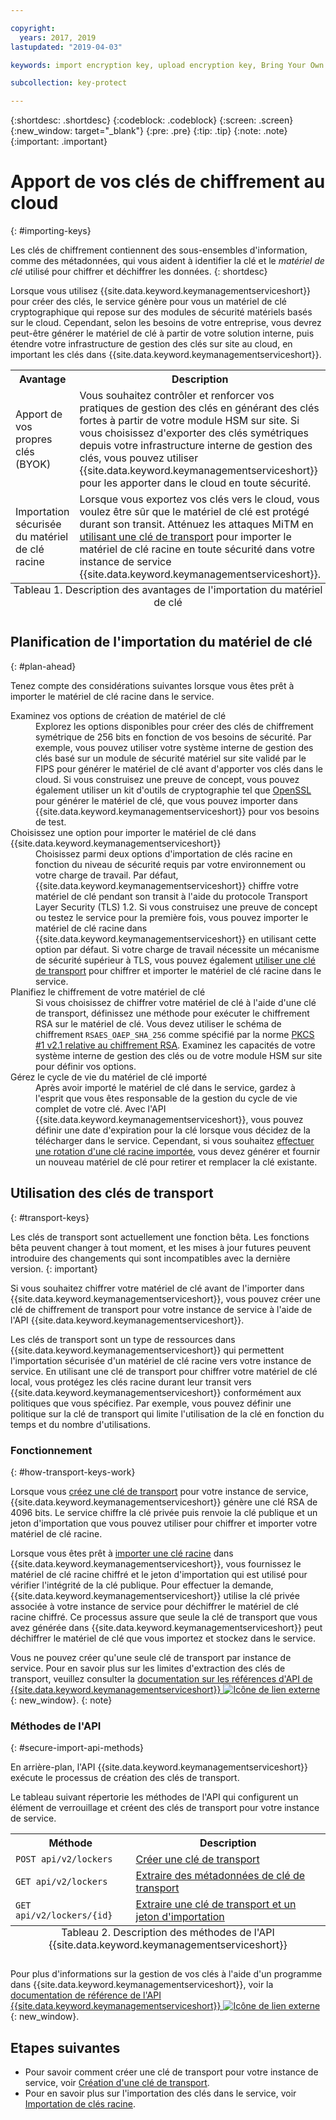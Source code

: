 ```yaml
---

copyright:
  years: 2017, 2019
lastupdated: "2019-04-03"

keywords: import encryption key, upload encryption key, Bring Your Own Key, BYOK, secure import, transport encryption key 

subcollection: key-protect

---
```


{:shortdesc: .shortdesc}
{:codeblock: .codeblock}
{:screen: .screen}
{:new_window: target="_blank"}
{:pre: .pre}
{:tip: .tip}
{:note: .note}
{:important: .important}

# Apport de vos clés de chiffrement au cloud
{: #importing-keys}

Les clés de chiffrement contiennent des sous-ensembles d'information, comme des métadonnées, qui vous aident à identifier la clé et le _matériel de clé_ utilisé pour chiffrer et déchiffrer les données.
{: shortdesc}

Lorsque vous utilisez {{site.data.keyword.keymanagementserviceshort}} pour créer des clés, le service génère pour vous un matériel de clé cryptographique qui repose sur des modules de sécurité matériels basés sur le cloud. Cependant, selon les besoins de votre entreprise, vous devrez peut-être générer le matériel de clé à partir de votre solution interne, puis étendre votre infrastructure de gestion des clés sur site au cloud, en important les clés dans {{site.data.keyword.keymanagementserviceshort}}.

<table>
  <th>Avantage</th>
  <th>Description</th>
  <tr>
    <td>Apport de vos propres clés (BYOK) </td>
    <td>Vous souhaitez contrôler et renforcer vos pratiques de gestion des clés en générant des clés fortes à partir de votre module HSM sur site. Si vous choisissez d'exporter des clés symétriques depuis votre infrastructure interne de gestion des clés, vous pouvez utiliser {{site.data.keyword.keymanagementserviceshort}} pour les apporter dans le cloud en toute sécurité.</td>
  </tr>
  <tr>
    <td>Importation sécurisée du matériel de clé racine</td>
    <td>Lorsque vous exportez vos clés vers le cloud, vous voulez être sûr que le matériel de clé est protégé durant son transit. Atténuez les attaques MiTM en <a href="#transport-keys">utilisant une clé de transport</a> pour importer le matériel de clé racine en toute sécurité dans votre instance de service {{site.data.keyword.keymanagementserviceshort}}.</td>
  </tr>
  <caption style="caption-side:bottom;">Tableau 1. Description des avantages de l'importation du matériel de clé</caption>
</table>


## Planification de l'importation du matériel de clé
{: #plan-ahead}

Tenez compte des considérations suivantes lorsque vous êtes prêt à importer le matériel de clé racine dans le service.

<dl>
  <dt>Examinez vos options de création de matériel de clé</dt>
    <dd>Explorez les options disponibles pour créer des clés de chiffrement symétrique de 256 bits en fonction de vos besoins de sécurité. Par exemple, vous pouvez utiliser votre système interne de gestion des clés basé sur un module de sécurité matériel sur site validé par le FIPS pour générer le matériel de clé avant d'apporter vos clés dans le cloud. Si vous construisez une preuve de concept, vous pouvez également utiliser un kit d'outils de cryptographie tel que <a href="https://www.openssl.org/" target="_blank">OpenSSL</a> pour générer le matériel de clé, que vous pouvez importer dans {{site.data.keyword.keymanagementserviceshort}} pour vos besoins de test.</dd>
  <dt>Choisissez une option pour importer le matériel de clé dans {{site.data.keyword.keymanagementserviceshort}}</dt>
    <dd>Choisissez parmi deux options d'importation de clés racine en fonction du niveau de sécurité requis par votre environnement ou votre charge de travail. Par défaut, {{site.data.keyword.keymanagementserviceshort}} chiffre votre matériel de clé pendant son transit à l'aide du protocole Transport Layer Security (TLS) 1.2. Si vous construisez une preuve de concept ou testez le service pour la première fois, vous pouvez importer le matériel de clé racine dans {{site.data.keyword.keymanagementserviceshort}} en utilisant cette option par défaut. Si votre charge de travail nécessite un mécanisme de sécurité supérieur à TLS, vous pouvez également <a href="#transport-keys">utiliser une clé de transport</a> pour chiffrer et importer le matériel de clé racine dans le service.</dd>
  <dt>Planifiez le chiffrement de votre matériel de clé</dt>
    <dd>Si vous choisissez de chiffrer votre matériel de clé à l'aide d'une clé de transport, définissez une méthode pour exécuter le chiffrement RSA sur le matériel de clé. Vous devez utiliser le schéma de chiffrement <code>RSAES_OAEP_SHA_256</code> comme spécifié par la norme <a href="https://tools.ietf.org/html/rfc3447" target="_blank">PKCS #1 v2.1 relative au chiffrement RSA</a>. Examinez les capacités de votre système interne de gestion des clés ou de votre module HSM sur site pour définir vos options.</dd>
  <dt>Gérez le cycle de vie du matériel de clé importé</dt>
    <dd>Après avoir importé le matériel de clé dans le service, gardez à l'esprit que vous êtes responsable de la gestion du cycle de vie complet de votre clé. Avec l'API {{site.data.keyword.keymanagementserviceshort}}, vous pouvez définir une date d'expiration pour la clé lorsque vous décidez de la télécharger dans le service. Cependant, si vous souhaitez <a href="/docs/services/key-protect?topic=key-protect-rotate-keys">effectuer une rotation d'une clé racine importée</a>, vous devez générer et fournir un nouveau matériel de clé pour retirer et remplacer la clé existante. </dd>
</dl>

## Utilisation des clés de transport
{: #transport-keys}

Les clés de transport sont actuellement une fonction bêta. Les fonctions bêta peuvent changer à tout moment, et les mises à jour futures peuvent introduire des changements qui sont incompatibles avec la dernière version.
{: important}

Si vous souhaitez chiffrer votre matériel de clé avant de l'importer dans {{site.data.keyword.keymanagementserviceshort}}, vous pouvez créer une clé de chiffrement de transport pour votre instance de service à l'aide de l'API {{site.data.keyword.keymanagementserviceshort}}. 

Les clés de transport sont un type de ressources dans {{site.data.keyword.keymanagementserviceshort}} qui permettent l'importation sécurisée d'un matériel de clé racine vers votre instance de service. En utilisant une clé de transport pour chiffrer votre matériel de clé local, vous protégez les clés racine durant leur transit vers {{site.data.keyword.keymanagementserviceshort}} conformément aux politiques que vous spécifiez. Par exemple, vous pouvez définir une politique sur la clé de transport qui limite l'utilisation de la clé en fonction du temps et du nombre d'utilisations.

### Fonctionnement
{: #how-transport-keys-work}

Lorsque vous [créez une clé de transport](/docs/services/key-protect?topic=key-protect-create-transport-keys) pour votre instance de service, {{site.data.keyword.keymanagementserviceshort}} génère une clé RSA de 4096 bits. Le service chiffre la clé privée puis renvoie la clé publique et un jeton d'importation que vous pouvez utiliser pour chiffrer et importer votre matériel de clé racine. 

Lorsque vous êtes prêt à [importer une clé racine](/docs/services/key-protect?topic=key-protect-import-root-keys#api) dans {{site.data.keyword.keymanagementserviceshort}}, vous fournissez le matériel de clé racine chiffré et le jeton d'importation qui est utilisé pour vérifier l'intégrité de la clé publique. Pour effectuer la demande, {{site.data.keyword.keymanagementserviceshort}} utilise la clé privée associée à votre instance de service pour déchiffrer le matériel de clé racine chiffré. Ce processus assure que seule la clé de transport que vous avez générée dans {{site.data.keyword.keymanagementserviceshort}} peut déchiffrer le matériel de clé que vous importez et stockez dans le service.

Vous ne pouvez créer qu'une seule clé de transport par instance de service. Pour en savoir plus sur les limites d'extraction des clés de transport, veuillez consulter la [documentation sur les références d'API de {{site.data.keyword.keymanagementserviceshort}} ![Icône de lien externe](../../../icons/launch-glyph.svg "Icône de lien externe")](https://{DomainName}/apidocs/key-protect){: new_window}.
{: note} 

### Méthodes de l'API
{: #secure-import-api-methods}

En arrière-plan, l'API {{site.data.keyword.keymanagementserviceshort}} exécute le processus de création des clés de transport.  

Le tableau suivant répertorie les méthodes de l'API qui configurent un élément de verrouillage et créent des clés de transport pour votre instance de service.

<table>
  <tr>
    <th>Méthode</th>
    <th>Description</th>
  </tr>
  <tr>
    <td><code>POST api/v2/lockers</code></td>
    <td><a href="/docs/services/key-protect?topic=key-protect-create-transport-keys">Créer une clé de transport</a></td>
  </tr>
  <tr>
    <td><code>GET api/v2/lockers</code></td>
    <td><a href="/docs/services/key-protect?topic=key-protect-create-transport-keys">Extraire des métadonnées de clé de transport</a></td>
  </tr>
  <tr>
    <td><code>GET api/v2/lockers/{id}</code></td>
    <td><a href="/docs/services/key-protect?topic=key-protect-import-root-keys">Extraire une clé de transport et un jeton d'importation</a></td>
  </tr>
  <caption style="caption-side:bottom;">Tableau 2. Description des méthodes de l'API {{site.data.keyword.keymanagementserviceshort}}</caption>
</table>

Pour plus d'informations sur la gestion de vos clés à l'aide d'un programme dans {{site.data.keyword.keymanagementserviceshort}}, voir la [documentation de référence de l'API {{site.data.keyword.keymanagementserviceshort}} ![Icône de lien externe](../../../icons/launch-glyph.svg "Icône de lien externe")](https://{DomainName}/apidocs/key-protect){: new_window}.

## Etapes suivantes

- Pour savoir comment créer une clé de transport pour votre instance de service, voir [Création d'une clé de transport](/docs/services/key-protect?topic=key-protect-create-transport-keys).
- Pour en savoir plus sur l'importation des clés dans le service, voir [Importation de clés racine](/docs/services/key-protect?topic=key-protect-import-root-keys). 

